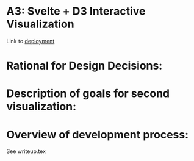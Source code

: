 # A3: Svelte + D3 Interactive Visualization

Link to [deployment](https://chieri-jn.github.io/A3/)

# Rational for Design Decisions: 

# Description of goals for second visualization: 

# Overview of development process:
See writeup.tex
